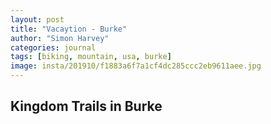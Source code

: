 ```yaml
---
layout: post
title: "Vacaytion - Burke"
author: "Simon Harvey"
categories: journal
tags: [biking, mountain, usa, burke]
image: insta/201910/f1883a6f7a1cf4dc285ccc2eb9611aee.jpg
---
```


## Kingdom Trails in Burke
